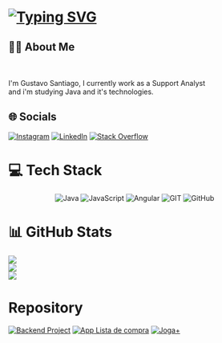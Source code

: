 
#  [![Typing SVG](https://readme-typing-svg.herokuapp.com?duration=5011&color=CFCECB&center=falso&vCenter=falso&lines=👋+Hello,+Gustavo+Santiago+here;👋+Welcome+to+my+profile)](https://git.io/typing-svg)

## 👨‍💻 About Me
<br><br>I'm Gustavo Santiago, I currently work as a Support Analyst<br>and i'm studying Java and it's technologies.


## 🌐 Socials

[![Instagram](https://img.shields.io/badge/Instagram-%23E4405F.svg?logo=Instagram&logoColor=white)](https://instagram.com/gustavoohsn) [![LinkedIn](https://img.shields.io/badge/LinkedIn-%230077B5.svg?logo=linkedin&logoColor=white)](https://linkedin.com/in/gustavo-henrique-santiago-nuss-3849401ba) [![Stack Overflow](https://img.shields.io/badge/-Stackoverflow-FE7A16?logo=stack-overflow&logoColor=white)](https://stackoverflow.com/users/22648069) 

# 💻 Tech Stack

<div align="center">

![Java](https://img.shields.io/badge/java-%23ED8B00.svg?style=for-the-badge&logo=java&logoColor=white) ![JavaScript](https://img.shields.io/badge/javascript-%23323330.svg?style=for-the-badge&logo=javascript&logoColor=%23F7DF1E) ![Angular](https://img.shields.io/badge/angular-%23DD0031.svg?style=for-the-badge&logo=angular&logoColor=white) ![GIT](https://img.shields.io/badge/Git-fc6d26?style=for-the-badge&logo=git&logoColor=white) ![GitHub](https://img.shields.io/badge/GitHub-%23121011.svg?style=for-the-badge&logo=github&logoColor=white)
</div>

# 📊 GitHub Stats
![](https://github-readme-stats.vercel.app/api?username=gustavoosant&theme=react&hide_border=false&include_all_commits=true&count_private=true)<br/>
![](https://github-readme-streak-stats.herokuapp.com/?user=gustavoosant&theme=react&hide_border=false)<br/>
![](https://github-readme-stats.vercel.app/api/top-langs/?username=gustavoosant&theme=react&hide_border=false&include_all_commits=true&count_private=true&layout=compact)

# Repository

[![Backend Project](https://github-readme-stats.vercel.app/api/pin/?username=gustavoosant&repo=dslist&theme=react&show_owner=true)](https://github.com/gustavoosant/dslist)
[![App Lista de compra](https://github-readme-stats.vercel.app/api/pin/?username=gustavoosant&repo=listamercado_back&theme=react&show_owner=true)](https://github.com/gustavoosant/listamercado_back)
[![Joga+](https://github-readme-stats.vercel.app/api/pin/?username=gustavoosant&repo=dio-lab-open-source&theme=react&show_owner=true)](https://github.com/gustavoosant/jogamaisapp)
